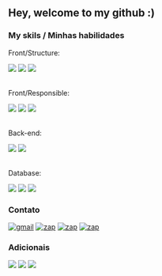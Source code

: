 ## Hey, welcome to my github :)

### My skils / Minhas habilidades
<div>
<div> 
<p>Front/Structure: </p>
<img src="https://img.shields.io/badge/HTML5-E34F26?style=for-the-badge&logo=html5&logoColor=white">
<img src="https://img.shields.io/badge/CSS3-1572B6?style=for-the-badge&logo=css3&logoColor=white">
<img src="https://img.shields.io/badge/Bootstrap-563D7C?style=for-the-badge&logo=bootstrap&logoColor=white">
</div>
<br>
<div>
<p> Front/Responsible: </p>
<img src="https://img.shields.io/badge/JavaScript-F7DF1E?style=for-the-badge&logo=javascript&logoColor=black">
<img src="https://img.shields.io/badge/jQuery-0769AD?style=for-the-badge&logo=jquery&logoColor=white">
<img src="https://img.shields.io/badge/Vue.js-35495E?style=for-the-badge&logo=vue.js&logoColor=4FC08D">
</div>
<br>
<div>
<p> Back-end: </p>
<img src="https://img.shields.io/badge/PHP-777BB4?style=for-the-badge&logo=php&logoColor=white">
<img src="https://img.shields.io/badge/Laravel-FF2D20?style=for-the-badge&logo=laravel&logoColor=white">
</div>
<br>
<div>
<p> Database: </p>
<img src="https://img.shields.io/badge/PostgreSQL-316192?style=for-the-badge&logo=postgresql&logoColor=white">
<img src="https://img.shields.io/badge/MySQL-00000F?style=for-the-badge&logo=mysql&logoColor=white">
<img src="https://img.shields.io/badge/Google_Cloud-4285F4?style=for-the-badge&logo=google-cloud&logoColor=white">
</div>
</div>

### Contato
[![gmail](https://img.shields.io/badge/Gmail-D14836?style=for-the-badge&logo=gmail&logoColor=white)](https://criarmeulink.com.br/u/1717800544)
[![zap](https://img.shields.io/badge/WhatsApp-25D366?style=for-the-badge&logo=whatsapp&logoColor=white)](https://criarmeulink.com.br/u/1717800710)
[![zap](https://img.shields.io/badge/Instagram-E4405F?style=for-the-badge&logo=instagram&logoColor=white)](https://www.instagram.com/cristianroan30/)
[![zap](https://img.shields.io/badge/LinkedIn-0077B5?style=for-the-badge&logo=linkedin&logoColor=white)](https://www.linkedin.com/in/cristian-oliveira-317b0b20b/)

### Adicionais
<img src="https://aleen42.github.io/badges/src/illustrator.svg">
<img src="https://aleen42.github.io/badges/src/photoshop.svg">
<img src="https://img.shields.io/badge/Kali_Linux-557C94?style=for-the-badge&logo=kali-linux&logoColor=white">
